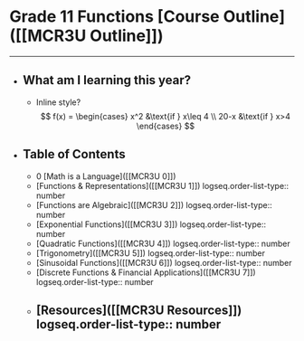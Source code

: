 # Grade 11 Functions [Course Outline]([[MCR3U Outline]])
---
- ## What am I learning this year?
	- Inline style? $$ f(x) = \begin{cases} x^2 &\text{if } x\leq 4 \\ 20-x &\text{if } x>4 \end{cases} $$
- ## Table of Contents
	- 0 [Math is a Language]([[MCR3U 0]])
	- [Functions & Representations]([[MCR3U 1]])
	  logseq.order-list-type:: number
	- [Functions are Algebraic]([[MCR3U 2]])
	  logseq.order-list-type:: number
	- [Exponential Functions]([[MCR3U 3]])
	  logseq.order-list-type:: number
	- [Quadratic Functions]([[MCR3U 4]])
	  logseq.order-list-type:: number
	- [Trigonometry]([[MCR3U 5]])
	  logseq.order-list-type:: number
	- [Sinusoidal Functions]([[MCR3U 6]])
	  logseq.order-list-type:: number
	- [Discrete Functions & Financial Applications]([[MCR3U 7]])
	  logseq.order-list-type:: number
	- [Resources]([[MCR3U Resources]])
	  logseq.order-list-type:: number
	  ---